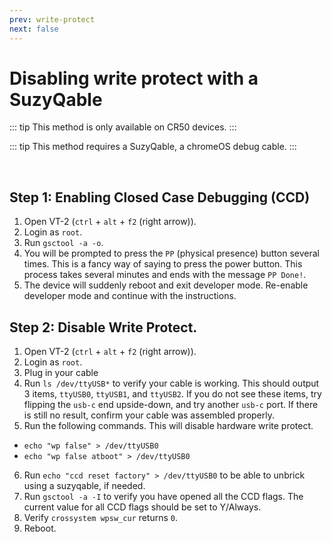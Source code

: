 ```yaml
---
prev: write-protect
next: false
---
```

# Disabling write protect with a SuzyQable

::: tip
This method is only available on CR50 devices.
:::

::: tip
This method requires a SuzyQable, a chromeOS debug cable.
:::

<br>

## Step 1: Enabling Closed Case Debugging (CCD)

1. Open VT-2 (`ctrl` + `alt` + `f2` (right arrow)).
2. Login as `root`.
3. Run `gsctool -a -o`. 
4. You will be prompted to press the `PP` (physical presence) button several times. This is a fancy way of saying to press the power button. This process takes several minutes and ends with the message `PP Done!`.
5. The device will suddenly reboot and exit developer mode. Re-enable developer mode and continue with the instructions.

## Step 2: Disable Write Protect.
1. Open VT-2 (`ctrl` + `alt` + `f2` (right arrow)).
2. Login as `root`.
3. Plug in your cable
4. Run `ls /dev/ttyUSB*` to verify your cable is working. This should output 3 items, `ttyUSB0`, `ttyUSB1`, and `ttyUSB2`. If you do not see these items, try flipping the `usb-c` end upside-down, and try another `usb-c` port. If there is still no result, confirm your cable was assembled properly.
5. Run the following commands. This will disable hardware write protect.
  - `echo "wp false" > /dev/ttyUSB0`
  - `echo "wp false atboot" > /dev/ttyUSB0`
6. Run `echo "ccd reset factory" > /dev/ttyUSB0` to be able to unbrick using a suzyqable, if needed.
7. Run `gsctool -a -I` to verify you have opened all the CCD flags. The current value for all CCD flags should be set to Y/Always.
8. Verify `crossystem wpsw_cur` returns `0`.
9. Reboot.

